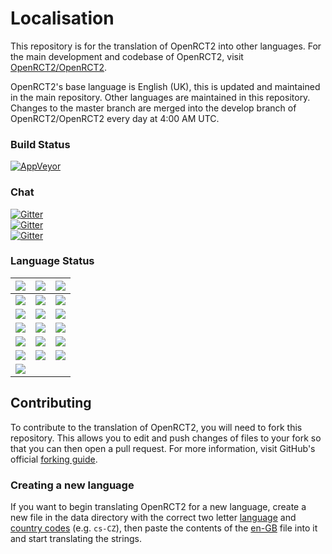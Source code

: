 # Localisation
This repository is for the translation of OpenRCT2 into other languages.
For the main development and codebase of OpenRCT2, visit [OpenRCT2/OpenRCT2](https://github.com/OpenRCT2/OpenRCT2).

OpenRCT2's base language is English (UK), this is updated and maintained in the main repository.
Other languages are maintained in this repository.
Changes to the master branch are merged into the develop branch of OpenRCT2/OpenRCT2 every day at 4:00 AM UTC.

### Build Status
[![AppVeyor](https://ci.appveyor.com/api/projects/status/muc7co3bxvcayp5t?svg=true)](https://ci.appveyor.com/project/IntelOrca/localisation)

### Chat
[![Gitter](https://img.shields.io/badge/gitter-general-blue.svg)](https://gitter.im/OpenRCT2/OpenRCT2/non-dev)<br />
[![Gitter](https://img.shields.io/badge/gitter-localisation-green.svg)](https://gitter.im/OpenRCT2/Localisation)<br />
[![Gitter](https://img.shields.io/badge/gitter-development-yellowgreen.svg)](https://gitter.im/OpenRCT2/OpenRCT2)

### Language Status
| [![](https://img.shields.io/badge/en--GB-maintained-green.svg)](https://github.com/OpenRCT2/OpenRCT2/blob/develop/data/language/en-GB.txt   ) | [![](https://img.shields.io/badge/it--IT-maintained-green.svg)](https://github.com/OpenRCT2/Localisation/blob/master/data/language/it-IT.txt) | [![](https://img.shields.io/badge/zh--TW-maintained-green.svg      )](https://github.com/OpenRCT2/Localisation/blob/master/data/language/zh-TW.txt) |
|-----------------------------------------------------------------------------------------------------------------------------------------------|-----------------------------------------------------------------------------------------------------------------------------------------------|-----------------------------------------------------------------------------------------------------------------------------------------------------|
| [![](https://img.shields.io/badge/en--US-maintained-green.svg)](https://github.com/OpenRCT2/Localisation/blob/master/data/language/en-US.txt) | [![](https://img.shields.io/badge/pt--BR-maintained-green.svg)](https://github.com/OpenRCT2/Localisation/blob/master/data/language/pt-BR.txt) | [![](https://img.shields.io/badge/ja--JP-outdated-yellow.svg)](https://github.com/OpenRCT2/Localisation/blob/master/data/language/ja-JP.txt) |
| [![](https://img.shields.io/badge/cs--CZ-maintained-green.svg)](https://github.com/OpenRCT2/Localisation/blob/master/data/language/cs-CZ.txt) | [![](https://img.shields.io/badge/es--ES-maintained-green.svg)](https://github.com/OpenRCT2/Localisation/blob/master/data/language/es-ES.txt) | [![](https://img.shields.io/badge/pl--PL-outdated-yellow.svg       )](https://github.com/OpenRCT2/Localisation/blob/master/data/language/pl-PL.txt) |
| [![](https://img.shields.io/badge/nl--NL-maintained-green.svg)](https://github.com/OpenRCT2/Localisation/blob/master/data/language/nl-NL.txt) | [![](https://img.shields.io/badge/sv--SE-maintained-green.svg)](https://github.com/OpenRCT2/Localisation/blob/master/data/language/sv-SE.txt) | [![](https://img.shields.io/badge/fi--FI-outdated-red.svg          )](https://github.com/OpenRCT2/Localisation/blob/master/data/language/fi-FI.txt) |
| [![](https://img.shields.io/badge/fr--FR-maintained-green.svg)](https://github.com/OpenRCT2/Localisation/blob/master/data/language/fr-FR.txt) | [![](https://img.shields.io/badge/ko--KR-maintained-green.svg)](https://github.com/OpenRCT2/Localisation/blob/master/data/language/ko-KR.txt) | [![](https://img.shields.io/badge/hu--HU-outdated-red.svg          )](https://github.com/OpenRCT2/Localisation/blob/master/data/language/hu-HU.txt) |
| [![](https://img.shields.io/badge/de--DE-maintained-green.svg)](https://github.com/OpenRCT2/Localisation/blob/master/data/language/de-DE.txt) | [![](https://img.shields.io/badge/zh--CN-maintained-green.svg)](https://github.com/OpenRCT2/Localisation/blob/master/data/language/zh-CN.txt) | [![](https://img.shields.io/badge/ru--RU-outdated-red.svg          )](https://github.com/OpenRCT2/Localisation/blob/master/data/language/ru-RU.txt) |
| [![](https://img.shields.io/badge/nb--NO-maintained-green.svg)](https://github.com/OpenRCT2/Localisation/blob/master/data/language/nb-NO.txt) | | |

## Contributing
To contribute to the translation of OpenRCT2, you will need to fork this repository.
This allows you to edit and push changes of files to your fork so that you can then open a pull request.
For more information, visit GitHub's official [forking guide](https://guides.github.com/activities/forking/).

### Creating a new language
If you want to begin translating OpenRCT2 for a new language, create a new file in the data directory with the correct two letter [language](https://en.wikipedia.org/wiki/List_of_ISO_639-1_codes#Partial_ISO_639_table) and [country codes](https://en.wikipedia.org/wiki/ISO_3166-1_alpha-2#Decoding_table) (e.g. `cs-CZ`), then paste the contents of the [en-GB](https://github.com/OpenRCT2/OpenRCT2/blob/develop/data/language/en-GB.txt) file into it and start translating the strings.

